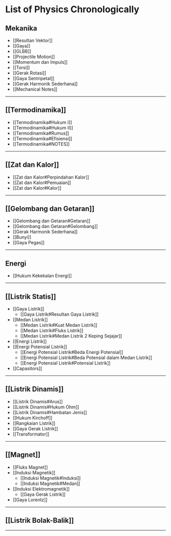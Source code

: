 # List of Physics Chronologically

## Mekanika
- [[Resultan Vektor]]
- [[Gaya]]
- [[GLBB]]
- [[Projectile Motion]]
- [[Momentum dan Impuls]]
- [[Torsi]]
- [[Gerak Rotasi]]
- [[Gaya Sentripetal]]
- [[Gerak Harmonik Sederhana]]
- [[Mechanical Notes]]
---
## [[Termodinamika]]
- [[Termodinamika#Hukum I]]
- [[Termodinamika#Hukum II]]
- [[Termodinamika#Rumus]]
- [[Termodinamika#Efisiensi]]
- [[Termodinamika#NOTES]]
---
## [[Zat dan Kalor]]
-  [[Zat dan Kalor#Perpindahan Kalor]]
- [[Zat dan Kalor#Pemuaian]]
- [[Zat dan Kalor#Kalor]] 
---
## [[Gelombang dan Getaran]]
- [[Gelombang dan Getaran#Getaran]]
- [[Gelombang dan Getaran#Gelombang]]
- [[Gerak Harmonik Sederhana]]
- [[Bunyi]]
- [[Gaya Pegas]]
---
## Energi
- [[Hukum Kekekalan Energi]]
---
## [[Listrik Statis]]
- [[Gaya Listrik]]
	- [[Gaya Listrik#Resultan Gaya Listrik]]
- [[Medan Listrik]]
	- [[Medan Listrik#Kuat Medan Listrik]]
	- [[Medan Listrik#Fluks Listrik]]
	- [[Medan Listrik#Medan Listrik 2 Keping Sejajar]]
- [[Energi Listrik]]
- [[Energi Potensial Listrik]]
	- [[Energi Potensial Listrik#Beda Energi Potensial]]
	- [[Energi Potensial Listrik#Beda Potensial dalam Medan Listrik]]
	- [[Energi Potensial Listrik#Potensial Listrik]]
- [[Capasitors]]
---
## [[Listrik Dinamis]]
- [[Listrik Dinamis#Arus]]
- [[Listrik Dinamis#Hukum Ohm]]
- [[Listrik Dinamis#Hambatan Jenis]]
- [[Hukum Kirchoff]]
- [[Rangkaian Listrik]]
- [[Gaya Gerak Listrik]]
- [[Transformator]]
---
## [[Magnet]]
- [[Fluks Magnet]]
- [[Induksi Magnetik]]
	- [[Induksi Magnetik#Induksi]]
	- [[Induksi Magnetik#Medan]]
- [[Induksi Elektromagnetik]]
	- [[Gaya Gerak Listrik]]
- [[Gaya Lorentz]]
---
## [[Listrik Bolak-Balik]]
---


